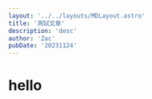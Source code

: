 ```yaml
---
layout: '../../layouts/MDLayout.astro'
title: '測試文章'
description: 'desc'
author: 'Zac'
pubDate: '20231124'
---
```

# hello